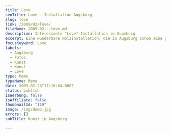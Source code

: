 ```yaml
---
title: Love
seoTitle: Love - Installation Augsburg
slug: love
link: /2009/02/love/
fileName: 2009-02---love.md
description: Interessante "Love"-Installation in Augsburg
excerpt: Eine wunderbare Holzinstallation, die in Augsburg schon eine ganze Weile steht
focusKeyword: Love
labels:
  - Augsburg
  - Fotos
  - Kunst
  - Kunst
  - Love
type: Meme
typeName: Meme
date: 2009-02-26T17:16:04.000Z
status: publish
isWerbung: false
isAffiliate: false
thumbnailId: "119"
image: /img/demo.jpg
errors: []
subTitle: Kunst in Augsburg
  
---
```



  
